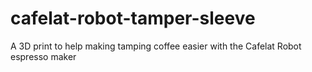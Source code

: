 # cafelat-robot-tamper-sleeve
A 3D print to help making tamping coffee easier with the Cafelat Robot espresso maker
